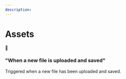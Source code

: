 ```yaml
---
description:
---
```


# Assets

🚩

### "When a new file is uploaded and saved"

Triggered when a new file has been uploaded and saved.
